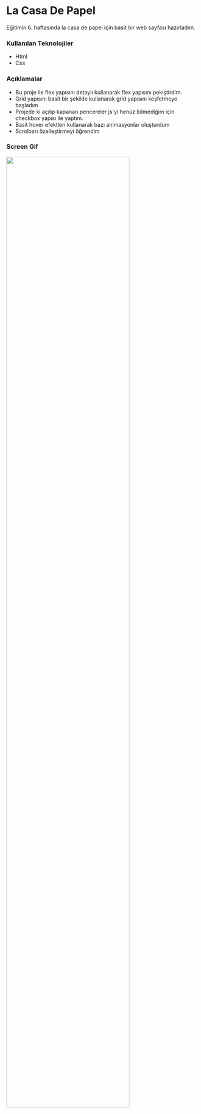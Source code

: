 # La Casa De Papel
Eğitimin 6. haftasında la casa de papel için basit bir web sayfası hazırladım.
### Kullanılan Teknolojiler
* Html 
* Css

<h3>Açıklamalar</h3>
<ul>
<li>Bu proje ile flex yapısını detaylı kullanarak flex yapısını pekiştirdim. </li>
<li>Grid yapısını basit bir şekilde  kullanarak grid yapısını keşfetmeye başladım </li>
<li>Projede ki açılıp kapanan pencereler js'yi henüz bilmediğim için checkbox yapısı ile yaptım.</li>
<li>Basit hover efektleri kullanarak bazı animasyonlar oluşturdum</li>
<li>Scrolbarı özelleştirmeyi öğrendim </li>
</ul>
<h3>Screen Gif</h3>
<img width=80% src="images/screen.gif">

